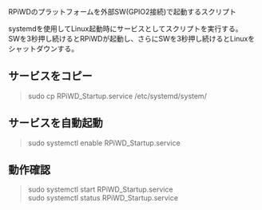 RPiWDのプラットフォームを外部SW(GPIO2接続)で起動するスクリプト

systemdを使用してLinux起動時にサービスとしてスクリプトを実行する。  
SWを3秒押し続けるとRPiWDが起動し、さらにSWを3秒押し続けるとLinuxをシャットダウンする。

## サービスをコピー
> sudo cp RPiWD_Startup.service /etc/systemd/system/
## サービスを自動起動
> sudo systemctl enable RPiWD_Startup.service

## 動作確認
> sudo systemctl start RPiWD_Startup.service  
> sudo systemctl status RPiWD_Startup.service
